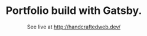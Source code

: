 <h1 align="center">
  Portfolio build with Gatsby.
</h1>
<p align="center">
  See live at
  <a href="http://handcraftedweb.dev/">
    http://handcraftedweb.dev/
  </a>
</p>

